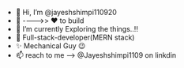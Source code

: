 - 👋 Hi, I’m @jayeshshimpi110920
- 👀 ---->>  ❤️ to build
- 🌱 I’m currently Exploring the things..!!
- 💞️ Full-stack-developer(MERN stack)
- ✨ Mechanical Guy 😉
- 📫 reach to me --> @Jayeshshimpi1109 on linkdin

<!---
jayeshshimpi110920/jayeshshimpi110920 is a ✨ special ✨ repository because its `README.md` (this file) appears on your GitHub profile.
You can click the Preview link to take a look at your changes.
--->
